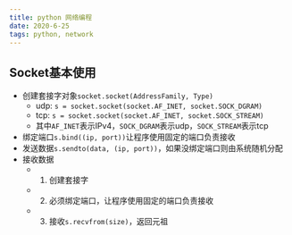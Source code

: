 ```yaml
---
title: python 网络编程
date: 2020-6-25
tags: python, network
---
```


## Socket基本使用

- 创建套接字对象`socket.socket(AddressFamily, Type)`
    * udp: `s = socket.socket(socket.AF_INET, socket.SOCK_DGRAM)`
    * tcp: `s = socket.socket(socket.AF_INET, socket.SOCK_STREAM)`
    * 其中`AF_INET`表示IPv4，`SOCK_DGRAM`表示udp，`SOCK_STREAM`表示tcp
- 绑定端口`s.bind((ip, port))`让程序使用固定的端口负责接收
- 发送数据`s.sendto(data, (ip, port))`，如果没绑定端口则由系统随机分配
- 接收数据
    * 1. 创建套接字
    * 2. 必须绑定端口，让程序使用固定的端口负责接收
    * 3. 接收`s.recvfrom(size)`，返回元祖
